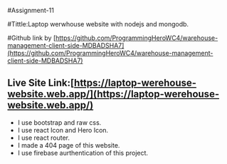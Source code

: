 #Assignment-11

#Tittle:Laptop werwhouse website with nodejs and mongodb.

#Github link by [https://github.com/ProgrammingHeroWC4/warehouse-management-client-side-MDBADSHA7](https://github.com/ProgrammingHeroWC4/warehouse-management-client-side-MDBADSHA7)

## Live Site Link:[https://laptop-werehouse-website.web.app/](https://laptop-werehouse-website.web.app/)

* I use bootstrap and raw css.
* I use react Icon and Hero Icon.
* I use react router.
* I made a 404 page of this website.
* I use firebase aurthentication of this project.